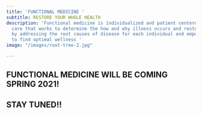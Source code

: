 ```yaml
---
title: 'FUNCTIONAL MEDICINE '
subtitle: RESTORE YOUR WHOLE HEALTH
description: 'Functional medicine is individualized and patient centered, science-based
  care that works to determine the how and why illness occurs and restores health
  by addressing the root causes of disease for each individual and empowering patients
  to find optimal wellness '
image: "/images/root-tree-2.jpg"

---
```

## **FUNCTIONAL MEDICINE WILL BE COMING SPRING 2021!**

## **STAY TUNED!!**